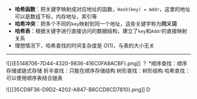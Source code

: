 - **哈希函数**：把关键字映射成对应地址的函数，`Hash(key) = Addr`，这里的地址可以是数组下标，内存地址，索引等
- **哈希冲突**：把多个不同的`key`映射到同一个地址，这些关键字称为**同义词**
- **哈希表**：根据关键字进行直接访问的数据结构，建立了`key`和`Addr`的直接映射关系
- 理想情况下，哈希查找的时间复杂度是 $O(1)$，与表的大小无关

------
![[{E5148706-7D44-4320-9836-416C0FA8ACBF}.png]]
？
*顺序查找：顺序存储或链式存储
折半查找：只能在顺序存储结构
树形查找：树形结构
哈希查找：可以使用顺序表结合链表

![[{35CD8F36-D9D2-4202-A847-B8CCD8CD7810}.png]]
D